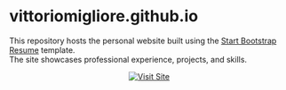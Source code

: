 # vittoriomigliore.github.io

This repository hosts the personal website built using the [Start Bootstrap Resume](https://github.com/StartBootstrap/startbootstrap-resume/) template.  
The site showcases professional experience, projects, and skills.

<p align="center">
  <a href="https://vittoriomigliore.github.io" target="_blank">
    <img src="https://img.shields.io/badge/Visit%20Site-vittoriomigliore.github.io-blue?style=for-the-badge" alt="Visit Site">
  </a>
</p>